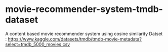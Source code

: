 # movie-recommender-system-tmdb-dataset
A content based movie recommender system using cosine similarity
Datset : https://www.kaggle.com/datasets/tmdb/tmdb-movie-metadata?select=tmdb_5000_movies.csv
